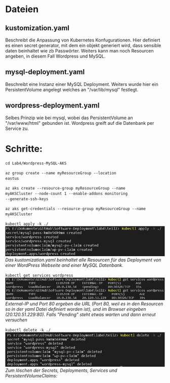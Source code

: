 # Dateien
## kustomization.yaml <br />
Beschreibt die Anpassung von Kubernetes Konfugurationen. Hier definiert es einen secret generator, mit dem ein objekt generiert wird, dass sensible daten beinhaltet wie zb Passwörter. Weiters kann man noch Resourcen angeben, in diesem Fall Wordpress und MySQL.

## mysql-deployment.yaml <br />
Beschreibt eine Instanz einer MySQL Deployment. Weiters wurde hier ein PersistentVolume angelegt welches an "/var/lib/mysql" festlegt.

## wordpress-deployment.yaml <br />
Selbes Prinzip wie bei mysql, wobei das PersistentVolume an "/var/www/html" gebunden ist. Wordpress greift auf die Datenbank per Service zu.


# Schritte:
<code>cd Lab4/Wordpress-MySQL-AKS</code>

<code>az group create --name myResourceGroup --location eastus</code>

<code>az aks create --resource-group myResourceGroup --name myAKSCluster --node-count 1 --enable-addons monitoring --generate-ssh-keys</code>

<code>az aks get-credentials --resource-group myResourceGroup --name myAKSCluster</code>

<code>kubectl apply -k ./</code>  
![alt text](https://github.com/TheRealDealveloper/Software-Deployment/blob/main/Lab4/Pictures/kube%20apply.png)  
*Das kustomization.yaml beinhaltet alle Resourcen für das Deployment von einer WordPress Webseite and einer MySQL Datenbank.*

<code>kubectl get services wordpress</code>  
![alt text](https://github.com/TheRealDealveloper/Software-Deployment/blob/main/Lab4/Pictures/kube%20get%20service.png)  
*External-IP und Port 80 ergeben die URL (Port 80, weil es in den Resourcen so in der yaml Datei definiert worden ist), und im Browser eingeben (20.120.51.229:80). Falls "Pending" steht etwas warten und dann erneut versuchen*

<code>kubectl delete -k ./</code>  
![alt text](https://github.com/TheRealDealveloper/Software-Deployment/blob/main/Lab4/Pictures/kube%20delete.png)  
*Zum löschen der Secrets, Deployments, Services und PersistentVolumeClaims:*
